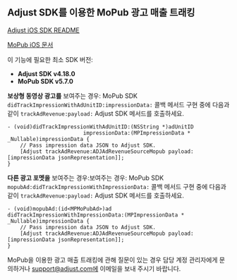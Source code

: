 ## Adjust SDK를 이용한 MoPub 광고 매출 트래킹

[Adjust iOS SDK README][ios-readme]

[MoPub iOS 문서][mopub-docs]

이 기능에 필요한 최소 SDK 버전:

- **Adjust SDK v4.18.0**
- **MoPub SDK v5.7.0**

**보상형 동영상 광고를** 보여주는 경우: MoPub SDK `didTrackImpressionWithAdUnitID:impressionData:` 콜백 메서드 구현 중에 다음과 같이 `trackAdRevenue:payload:` Adjust SDK 메서드를 호출하세요.

```objc
- (void)didTrackImpressionWithAdUnitID:(NSString *)adUnitID 
                        impressionData:(MPImpressionData * _Nullable)impressionData {
    // Pass impression data JSON to Adjust SDK.
    [Adjust trackAdRevenue:ADJAdRevenueSourceMopub payload:[impressionData jsonRepresentation]];
}
```

**다른 광고 포멧을** 보여주는 경우:보여주는 경우: MoPub SDK `mopubAd:didTrackImpressionWithImpressionData:` 콜백 메서드 구현 중에 다음과 같이 `trackAdRevenue:payload:` Adjust SDK 메서드를 호출하세요.


```objc
- (void)mopubAd:(id<MPMoPubAd>)ad didTrackImpressionWithImpressionData:(MPImpressionData * _Nullable)impressionData {
    // Pass impression data JSON to Adjust SDK.
    [Adjust trackAdRevenue:ADJAdRevenueSourceMopub payload:[impressionData jsonRepresentation]];                              
}
```

MoPub을 이용한 광고 매출 트래킹에 관해 질문이 있는 경우 담당 계정 관리자에게 문의하거나 support@adjust.com에 이메일을 보내 주시기 바랍니다.

[mopub-docs]:        https://developers.mopub.com/publishers/android/impression-data/
[ios-readme]:    ../../korean/README.md
